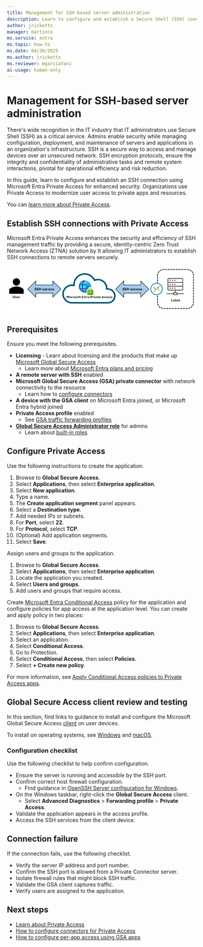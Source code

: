 ```yaml
---
title: Management for SSH-based server administration
description: Learn to configure and establish a Secure Shell (SSH) connection using Microsoft Entra Private Access for enhanced security.
author: jricketts
manager: martinco
ms.service: entra
ms.topic: how-to
ms.date: 04/30/2025
ms.author: jricketts
ms.reviewer: mgarciafani
ai-usage: human-only
---
```


# Management for SSH-based server administration

There's wide recognition in the IT industry that IT administrators use Secure Shell (SSH) as a critical service. Admins enable security while managing configuration, deployment, and maintenance of servers and applications in an organization's infrastructure. SSH is a secure way to access and manage devices over an unsecured network. SSH encryption protocols, ensure the integrity and confidentiality of administrative tasks and remote system interactions, pivotal for operational efficiency and risk reduction. 

In this guide, learn to configure and establish an SSH connection using Microsoft Entra Private Access for enhanced security. Organizations use Private Access to modernize user access to private apps and resources.

You can [learn more about Private Access](concept-private-access.md).

## Establish SSH connections with Private Access

Microsoft Entra Private Access enhances the security and efficiency of SSH management traffic by providing a secure, identity-centric Zero Trust Network Access (ZTNA) solution by It allowing IT administrators to establish SSH connections to remote servers securely. 

   ![Diagram of an SSH connection using Private Access.](./media/how-to-manage-ssh-server-administration/ssh-service.png)

## Prerequisites

Ensure you meet the following prerequisites.

* **Licensing** - Learn about licensing and the products that make up [Microsoft Global Secure Access](overview-what-is-global-secure-access.md)
  * Learn more about [Microsoft Entra plans and pricing](https://aka.ms/azureadlicense)
* **A remote server with SSH** enabled
* **Microsoft Global Secure Access (GSA) private connector** with network connectivity to the resource
  * Learn how to [configure connectors](how-to-configure-connectors.md)
* **A device with the GSA client** on Microsoft Entra joined, or Microsoft Entra hybrid joined
* **Private Access profile** enabled
  * See [GSA traffic forwarding profiles](concept-traffic-forwarding.md)
* **[Global Secure Access Administrator role](/azure/active-directory/roles/permissions-reference)** for admins
  * Learn about [built-in roles](reference-role-based-permissions.md)

## Configure Private Access

Use the following instructions to create the application.

1. Browse to **Global Secure Access**.
2. Select **Applications**, then select **Enterprise application**.
3. Select **New application**. 
4. Type a name.
5. The **Create application segment** panel appears.
6. Select a **Destination type**. 
7. Add needed IPs or subnets. 
8. For **Port**, select **22**. 
9. For **Protocol**, select **TCP**. 
10. (Optional) Add application segments. 
11. Select **Save**.

Assign users and groups to the application.

1. Browse to **Global Secure Access**.
2. Select **Applications**, then select **Enterprise application**.
3. Locate the application you created.
4. Select **Users and groups**.
5. Add users and groups that require access.

Create [Microsoft Entra Conditional Access](../identity/conditional-access/overview.md) policy for the application and configure policies for app access at the application level. You can create and apply policy in two places: 

1. Browse to **Global Secure Access**.
2. Select **Applications**, then select **Enterprise application**.
3. Select an application.
4. Select **Conditional Access**.
5. Go to Protection.
6. Select **Conditional Access**, then select **Policies**.
7. Select **+ Create new policy**.

For more information, see [Apply Conditional Access policies to Private Access apps](how-to-target-resource-private-access-apps.md). 

## Global Secure Access client review and testing

In this section, find links to guidance to install and configure the Microsoft Global Secure Access [client](concept-clients.md) on user devices.  

To install on operating systems, see [Windows](how-to-install-windows-client.md) and [macOS](how-to-install-macos-client.md).  

### Configuration checklist

Use the following checklist to help confirm configuration.

* Ensure the server is running and accessible by the SSH port.
* Confirm correct host firewall configuration.
  * Find guidance in [OpenSSH Server configuration for Windows](/windows-server/administration/OpenSSH/openssh-server-configuration).
* On the Windows taskbar, right-click the **Global Secure Access** client.
  * Select **Advanced Diagnostics** > **Forwarding profile** > **Private Access**.
* Validate the application appears in the access profile.
* Access the SSH services from the client device.  

## Connection failure

If the connection fails, use the following checklist.

* Verify the server IP address and port number. 
* Confirm the SSH port is allowed from a Private Connector server. 
* Isolate firewall rules that might block SSH traffic. 
* Validate the GSA client captures traffic. 
* Verify users are assigned to the application. 

## Next steps

* [Learn about Private Access](concept-private-access.md)
* [How to configure connectors for Private Access](how-to-configure-connectors.md)
* [How to configure per-app access using GSA apps](how-to-configure-per-app-access.md)
